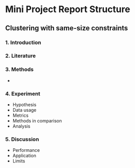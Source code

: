 # Mini Project Report Structure

## Clustering with same-size constraints



### 1. Introduction



### 2. Literature



### 3. Methods

- 

### 4. Experiment

- Hypothesis
- Data usage
- Metrics
- Methods in comparison
- Analysis

### 5. Discussion

- Performance
- Application
- Limits



